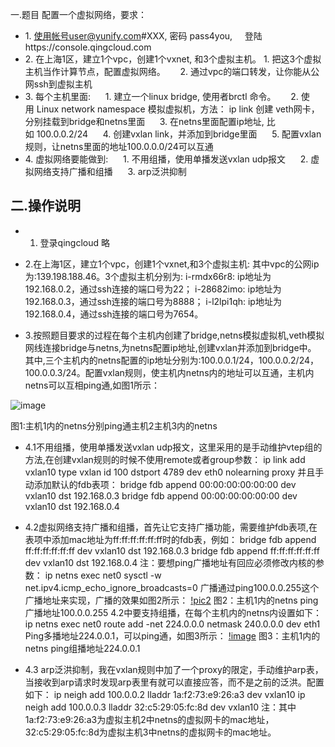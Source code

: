 一.题目
配置一个虚拟网络，要求：
- 1. 使用帐号user@yunify.com#XXX, 密码 pass4you,
      登陆https://console.qingcloud.com
- 2. 在上海1区，建立1个vpc，创建1个vxnet, 和3个虚拟主机。
     1. 把这3个虚拟主机当作计算节点，配置虚拟网络。
     2. 通过vpc的端口转发，让你能从公网ssh到虚拟主机
- 3. 每个主机里面:
     1. 建立一个linux bridge, 使用者brctl 命令。
     2. 使用 Linux network namespace 模拟虚拟机，方法： ip link 创建 veth网卡，分别挂载到bridge和netns里面
     3. 在netns里面配置ip地址, 比如 100.0.0.2/24
     4. 创建vxlan link，并添加到bridge里面
     5. 配置vxlan规则，让netns里面的地址100.0.0.0/24可以互通
- 4. 虚拟网络要能做到:
     1. 不用组播，使用单播发送vxlan udp报文
     2. 虚拟网络支持广播和组播
     3.  arp泛洪抑制

## 二.操作说明
- 1. 登录qingcloud 略

- 2.在上海1区，建立1个vpc，创建1个vxnet,和3个虚拟主机:
其中vpc的公网ip为:139.198.188.46。3个虚拟主机分别为:
i-rmdx66r8: ip地址为192.168.0.2，通过ssh连接的端口号为22；
i-28682imo: ip地址为192.168.0.3，通过ssh连接的端口号为8888；
i-l2lpi1qh: ip地址为192.168.0.4，通过ssh连接的端口号为7654。

- 3.按照题目要求的过程在每个主机内创建了bridge,netns模拟虚拟机,veth模拟网线连接bridge与netns,为netns配置ip地址,创建vxlan并添加到bridge中。
其中,三个主机内的netns配置的ip地址分别为:100.0.0.1/24，100.0.0.2/24，100.0.0.3/24。配置vxlan规则，使主机内netns内的地址可以互通，主机内netns可以互相ping通,如图1所示：

![image](https://share.weiyun.com/5iTAHOC)


图1:主机1内的netns分别ping通主机2主机3内的netns
- 4.1不用组播，使用单播发送vxlan udp报文，这里采用的是手动维护vtep组的方法,在创建vxlan规则的时候不使用remote或者group参数：
ip link add vxlan10 type vxlan id 100 dstport 4789 dev eth0 nolearning proxy
并且手动添加默认的fdb表项：
bridge fdb append 00:00:00:00:00:00 dev vxlan10 dst 192.168.0.3
bridge fdb append 00:00:00:00:00:00 dev vxlan10 dst 192.168.0.4

- 4.2虚拟网络支持广播和组播，首先让它支持广播功能，需要维护fdb表项,在表项中添加mac地址为ff:ff:ff:ff:ff:ff时的fdb表，例如：
bridge fdb append ff:ff:ff:ff:ff:ff dev vxlan10 dst 192.168.0.3
bridge fdb append ff:ff:ff:ff:ff:ff dev vxlan10 dst 192.168.0.4
注：要想ping广播地址有回应必须修改内核的参数：
ip netns exec net0 sysctl -w net.ipv4.icmp_echo_ignore_broadcasts=0
广播通过ping100.0.0.255这个广播地址来实现，广播的效果如图2所示：
[!pic2](https://share.weiyun.com/5ioV8eR)
图2：主机1内的netns ping广播地址100.0.0.255
4.2中要支持组播，在每个主机内的netns内设置如下：
ip netns exec net0 route add -net 224.0.0.0 netmask 240.0.0.0 dev eth1
Ping多播地址224.0.0.1，可以ping通，如图3所示：
[!image](https://share.weiyun.com/5BaqQKi)
图3：主机1内的netns ping组播地址224.0.0.1

- 4.3 arp泛洪抑制，我在vxlan规则中加了一个proxy的限定，手动维护arp表，当接收到arp请求时发现arp表里有就可以直接应答，而不是之前的泛洪。配置如下：
ip neigh add 100.0.0.2 lladdr 1a:f2:73:e9:26:a3 dev vxlan10
ip neigh add 100.0.0.3 lladdr 32:c5:29:05:fc:8d dev vxlan10
注：其中1a:f2:73:e9:26:a3为虚拟主机2中netns的虚拟网卡的mac地址，32:c5:29:05:fc:8d为虚拟主机3中netns的虚拟网卡的mac地址。
